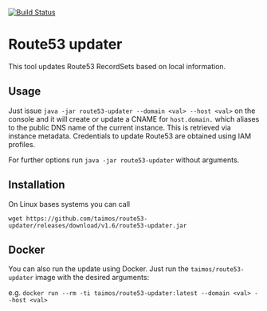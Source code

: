 [![Build Status](https://travis-ci.org/taimos/route53-updater.svg?branch=master)](https://travis-ci.org/taimos/route53-updater)

# Route53 updater

This tool updates Route53 RecordSets based on local information.

## Usage
Just issue ``java -jar route53-updater --domain <val> --host <val>`` on the console and it will create or update a CNAME for ``host.domain.`` which aliases to the public DNS name of the current instance. This is retrieved via instance metadata. Credentials to update Route53 are obtained using IAM profiles.

For further options run ``java -jar route53-updater`` without arguments. 

## Installation

On Linux bases systems you can call

``wget https://github.com/taimos/route53-updater/releases/download/v1.6/route53-updater.jar``

## Docker

You can also run the update using Docker. Just run the `taimos/route53-updater` image with the desired arguments:

e.g. `docker run --rm -ti taimos/route53-updater:latest --domain <val> --host <val>`
